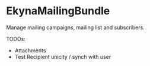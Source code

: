 EkynaMailingBundle
==================

Manage mailing campaigns, mailing list and subscribers.

TODOs:
* Attachments
* Test Recipient unicity / synch with user